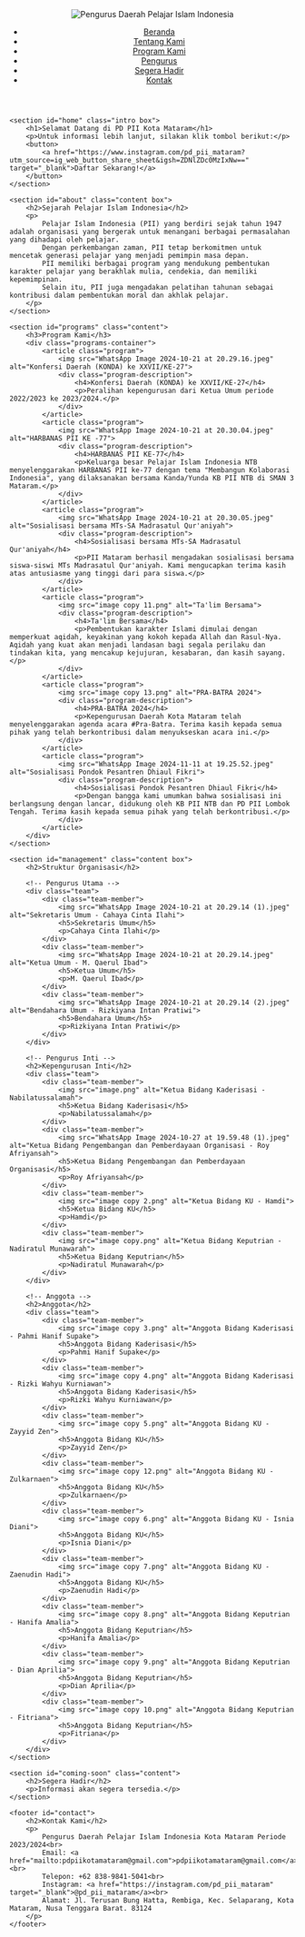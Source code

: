 <html lang="id">
<head>
    <meta charset="UTF-8">
    <meta name="viewport" content="width=device-width, initial-scale=1.0">
    <title>Pelajar Islam Indonesia</title>
    <link rel="stylesheet" href="style.css">
</head>

<body>
    <header>
        <div class="logo">
            <img src="IMG_9420.PNG" alt="Pengurus Daerah Pelajar Islam Indonesia">
        </div>
        <nav>
            <ul>
                <li><a href="#home">Beranda</a></li>
                <li><a href="#about">Tentang Kami</a></li>
                <li><a href="#programs">Program Kami</a></li>
                <li><a href="#management">Pengurus</a></li>
                <li><a href="#coming-soon">Segera Hadir</a></li>
                <li><a href="#contact">Kontak</a></li>
            </ul>
        </nav>
    </header>

    <section id="home" class="intro box">
        <h1>Selamat Datang di PD PII Kota Mataram</h1>
        <p>Untuk informasi lebih lanjut, silakan klik tombol berikut:</p>
        <button>
            <a href="https://www.instagram.com/pd_pii_mataram?utm_source=ig_web_button_share_sheet&igsh=ZDNlZDc0MzIxNw==" target="_blank">Daftar Sekarang!</a>
        </button>
    </section>

    <section id="about" class="content box">
        <h2>Sejarah Pelajar Islam Indonesia</h2>
        <p>
            Pelajar Islam Indonesia (PII) yang berdiri sejak tahun 1947 adalah organisasi yang bergerak untuk menangani berbagai permasalahan yang dihadapi oleh pelajar. 
            Dengan perkembangan zaman, PII tetap berkomitmen untuk mencetak generasi pelajar yang menjadi pemimpin masa depan. 
            PII memiliki berbagai program yang mendukung pembentukan karakter pelajar yang berakhlak mulia, cendekia, dan memiliki kepemimpinan. 
            Selain itu, PII juga mengadakan pelatihan tahunan sebagai kontribusi dalam pembentukan moral dan akhlak pelajar.
        </p>
    </section>

    <section id="programs" class="content">
        <h3>Program Kami</h3>
        <div class="programs-container">
            <article class="program">
                <img src="WhatsApp Image 2024-10-21 at 20.29.16.jpeg" alt="Konfersi Daerah (KONDA) ke XXVII/KE-27">
                <div class="program-description">
                    <h4>Konfersi Daerah (KONDA) ke XXVII/KE-27</h4>
                    <p>Peralihan kepengurusan dari Ketua Umum periode 2022/2023 ke 2023/2024.</p>
                </div>
            </article>
            <article class="program">
                <img src="WhatsApp Image 2024-10-21 at 20.30.04.jpeg" alt="HARBANAS PII KE -77">
                <div class="program-description">
                    <h4>HARBANAS PII KE-77</h4>
                    <p>Keluarga besar Pelajar Islam Indonesia NTB menyelenggarakan HARBANAS PII ke-77 dengan tema "Membangun Kolaborasi Indonesia", yang dilaksanakan bersama Kanda/Yunda KB PII NTB di SMAN 3 Mataram.</p>
                </div>
            </article>
            <article class="program">
                <img src="WhatsApp Image 2024-10-21 at 20.30.05.jpeg" alt="Sosialisasi bersama MTs-SA Madrasatul Qur'aniyah">
                <div class="program-description">
                    <h4>Sosialisasi bersama MTs-SA Madrasatul Qur'aniyah</h4>
                    <p>PII Mataram berhasil mengadakan sosialisasi bersama siswa-siswi MTs Madrasatul Qur'aniyah. Kami mengucapkan terima kasih atas antusiasme yang tinggi dari para siswa.</p>
                </div>
            </article>
            <article class="program">
                <img src="image copy 11.png" alt="Ta'lim Bersama">
                <div class="program-description">
                    <h4>Ta'lim Bersama</h4>
                    <p>Pembentukan karakter Islami dimulai dengan memperkuat aqidah, keyakinan yang kokoh kepada Allah dan Rasul-Nya. Aqidah yang kuat akan menjadi landasan bagi segala perilaku dan tindakan kita, yang mencakup kejujuran, kesabaran, dan kasih sayang.</p>
                </div>
            </article>
            <article class="program">
                <img src="image copy 13.png" alt="PRA-BATRA 2024">
                <div class="program-description">
                    <h4>PRA-BATRA 2024</h4>
                    <p>Kepengurusan Daerah Kota Mataram telah menyelenggarakan agenda acara #Pra-Batra. Terima kasih kepada semua pihak yang telah berkontribusi dalam menyukseskan acara ini.</p>
                </div>
            </article>
            <article class="program">
                <img src="WhatsApp Image 2024-11-11 at 19.25.52.jpeg" alt="Sosialisasi Pondok Pesantren Dhiaul Fikri">
                <div class="program-description">
                    <h4>Sosialisasi Pondok Pesantren Dhiaul Fikri</h4>
                    <p>Dengan bangga kami umumkan bahwa sosialisasi ini berlangsung dengan lancar, didukung oleh KB PII NTB dan PD PII Lombok Tengah. Terima kasih kepada semua pihak yang telah berkontribusi.</p>
                </div>
            </article>
        </div>
    </section>

    <section id="management" class="content box">
        <h2>Struktur Organisasi</h2>
    
        <!-- Pengurus Utama -->
        <div class="team">
            <div class="team-member">
                <img src="WhatsApp Image 2024-10-21 at 20.29.14 (1).jpeg" alt="Sekretaris Umum - Cahaya Cinta Ilahi">
                <h5>Sekretaris Umum</h5>
                <p>Cahaya Cinta Ilahi</p>
            </div>
            <div class="team-member">
                <img src="WhatsApp Image 2024-10-21 at 20.29.14.jpeg" alt="Ketua Umum - M. Qaerul Ibad">
                <h5>Ketua Umum</h5>
                <p>M. Qaerul Ibad</p>
            </div>
            <div class="team-member">
                <img src="WhatsApp Image 2024-10-21 at 20.29.14 (2).jpeg" alt="Bendahara Umum - Rizkiyana Intan Pratiwi">
                <h5>Bendahara Umum</h5>
                <p>Rizkiyana Intan Pratiwi</p>
            </div>
        </div>
    
        <!-- Pengurus Inti -->
        <h2>Kepengurusan Inti</h2>
        <div class="team">
            <div class="team-member">
                <img src="image.png" alt="Ketua Bidang Kaderisasi - Nabilatussalamah">
                <h5>Ketua Bidang Kaderisasi</h5>
                <p>Nabilatussalamah</p>
            </div>
            <div class="team-member">
                <img src="WhatsApp Image 2024-10-27 at 19.59.48 (1).jpeg" alt="Ketua Bidang Pengembangan dan Pemberdayaan Organisasi - Roy Afriyansah">
                <h5>Ketua Bidang Pengembangan dan Pemberdayaan Organisasi</h5>
                <p>Roy Afriyansah</p>
            </div>
            <div class="team-member">
                <img src="image copy 2.png" alt="Ketua Bidang KU - Hamdi">
                <h5>Ketua Bidang KU</h5>
                <p>Hamdi</p>
            </div>
            <div class="team-member">
                <img src="image copy.png" alt="Ketua Bidang Keputrian - Nadiratul Munawarah">
                <h5>Ketua Bidang Keputrian</h5>
                <p>Nadiratul Munawarah</p>
            </div>
        </div>
    
        <!-- Anggota -->
        <h2>Anggota</h2>
        <div class="team">
            <div class="team-member">
                <img src="image copy 3.png" alt="Anggota Bidang Kaderisasi - Pahmi Hanif Supake">
                <h5>Anggota Bidang Kaderisasi</h5>
                <p>Pahmi Hanif Supake</p>
            </div>
            <div class="team-member">
                <img src="image copy 4.png" alt="Anggota Bidang Kaderisasi - Rizki Wahyu Kurniawan">
                <h5>Anggota Bidang Kaderisasi</h5>
                <p>Rizki Wahyu Kurniawan</p>
            </div>
            <div class="team-member">
                <img src="image copy 5.png" alt="Anggota Bidang KU - Zayyid Zen">
                <h5>Anggota Bidang KU</h5>
                <p>Zayyid Zen</p>
            </div>
            <div class="team-member">
                <img src="image copy 12.png" alt="Anggota Bidang KU - Zulkarnaen">
                <h5>Anggota Bidang KU</h5>
                <p>Zulkarnaen</p>
            </div>
            <div class="team-member">
                <img src="image copy 6.png" alt="Anggota Bidang KU - Isnia Diani">
                <h5>Anggota Bidang KU</h5>
                <p>Isnia Diani</p>
            </div>
            <div class="team-member">
                <img src="image copy 7.png" alt="Anggota Bidang KU - Zaenudin Hadi">
                <h5>Anggota Bidang KU</h5>
                <p>Zaenudin Hadi</p>
            </div>
            <div class="team-member">
                <img src="image copy 8.png" alt="Anggota Bidang Keputrian - Hanifa Amalia">
                <h5>Anggota Bidang Keputrian</h5>
                <p>Hanifa Amalia</p>
            </div>
            <div class="team-member">
                <img src="image copy 9.png" alt="Anggota Bidang Keputrian - Dian Aprilia">
                <h5>Anggota Bidang Keputrian</h5>
                <p>Dian Aprilia</p>
            </div>
            <div class="team-member">
                <img src="image copy 10.png" alt="Anggota Bidang Keputrian - Fitriana">
                <h5>Anggota Bidang Keputrian</h5>
                <p>Fitriana</p>
            </div>
        </div>
    </section>

    <section id="coming-soon" class="content">
        <h2>Segera Hadir</h2>
        <p>Informasi akan segera tersedia.</p>
    </section>

    <footer id="contact">
        <h2>Kontak Kami</h2>
        <p>
            Pengurus Daerah Pelajar Islam Indonesia Kota Mataram Periode 2023/2024<br>
            Email: <a href="mailto:pdpiikotamataram@gmail.com">pdpiikotamataram@gmail.com</a><br>
            Telepon: +62 838-9841-5041<br>
            Instagram: <a href="https://instagram.com/pd_pii_mataram" target="_blank">@pd_pii_mataram</a><br>
            Alamat: Jl. Terusan Bung Hatta, Rembiga, Kec. Selaparang, Kota Mataram, Nusa Tenggara Barat. 83124
        </p>
    </footer>

</body>
</html>
